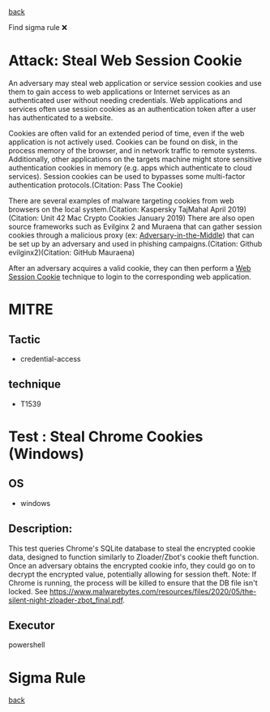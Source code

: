 
[back](../index.md)

Find sigma rule :x: 

# Attack: Steal Web Session Cookie 

An adversary may steal web application or service session cookies and use them to gain access to web applications or Internet services as an authenticated user without needing credentials. Web applications and services often use session cookies as an authentication token after a user has authenticated to a website.

Cookies are often valid for an extended period of time, even if the web application is not actively used. Cookies can be found on disk, in the process memory of the browser, and in network traffic to remote systems. Additionally, other applications on the targets machine might store sensitive authentication cookies in memory (e.g. apps which authenticate to cloud services). Session cookies can be used to bypasses some multi-factor authentication protocols.(Citation: Pass The Cookie)

There are several examples of malware targeting cookies from web browsers on the local system.(Citation: Kaspersky TajMahal April 2019)(Citation: Unit 42 Mac Crypto Cookies January 2019) There are also open source frameworks such as Evilginx 2 and Muraena that can gather session cookies through a malicious proxy (ex: [Adversary-in-the-Middle](https://attack.mitre.org/techniques/T1557)) that can be set up by an adversary and used in phishing campaigns.(Citation: Github evilginx2)(Citation: GitHub Mauraena)

After an adversary acquires a valid cookie, they can then perform a [Web Session Cookie](https://attack.mitre.org/techniques/T1550/004) technique to login to the corresponding web application.

# MITRE
## Tactic
  - credential-access


## technique
  - T1539


# Test : Steal Chrome Cookies (Windows)
## OS
  - windows


## Description:
This test queries Chrome's SQLite database to steal the encrypted cookie data, designed to function similarly to Zloader/Zbot's cookie theft function. 
Once an adversary obtains the encrypted cookie info, they could go on to decrypt the encrypted value, potentially allowing for session theft. 
Note: If Chrome is running, the process will be killed to ensure that the DB file isn't locked. 
See https://www.malwarebytes.com/resources/files/2020/05/the-silent-night-zloader-zbot_final.pdf. 


## Executor
powershell

# Sigma Rule


[back](../index.md)
